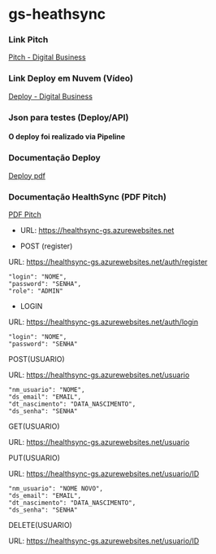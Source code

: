 # gs-heathsync

### Link Pitch
[Pitch - Digital Business](https://youtu.be/lur6HEaJTy4)

### Link Deploy em Nuvem (Vídeo) 
[Deploy - Digital Business](https://youtu.be/-6uvFp3yDv8?si=8VE1joHDtdNxjraL)

### Json para testes (Deploy/API)
#### O deploy foi realizado via Pipeline 

### Documentação Deploy
[Deploy pdf](https://github.com/cecilianeves22/gs-heathsync/blob/master/HealthSync_DevOps.pdf)

### Documentação HealthSync (PDF Pitch) 
[PDF Pitch](https://github.com/cecilianeves22/gs-heathsync/blob/master/HealthSync.pdf)

- URL:  https://healthsync-gs.azurewebsites.net

- POST (register)
  
URL: https://healthsync-gs.azurewebsites.net/auth/register


    "login": "NOME",
    "password": "SENHA",
    "role": "ADMIN"


- LOGIN


URL: https://healthsync-gs.azurewebsites.net/auth/login

    "login": "NOME",
    "password": "SENHA"



POST(USUARIO)


URL: https://healthsync-gs.azurewebsites.net/usuario


    "nm_usuario": "NOME",
    "ds_email": "EMAIL",
    "dt_nascimento": "DATA_NASCIMENTO",
    "ds_senha": "SENHA"


GET(USUARIO)

URL: https://healthsync-gs.azurewebsites.net/usuario


PUT(USUARIO)


URL: https://healthsync-gs.azurewebsites.net/usuario/ID


    "nm_usuario": "NOME NOVO",
    "ds_email": "EMAIL",
    "dt_nascimento": "DATA_NASCIMENTO",
    "ds_senha": "SENHA"


DELETE(USUARIO)

URL: https://healthsync-gs.azurewebsites.net/usuario/ID
